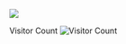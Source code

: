 ![](https://64.media.tumblr.com/f057181416c74f935a63174fee26a40e/tumblr_pj3mnxVbiQ1x2878do3_540.gif)

Visitor Count
![Visitor Count](https://profile-counter.glitch.me/{SachaGor}/count.svg)
